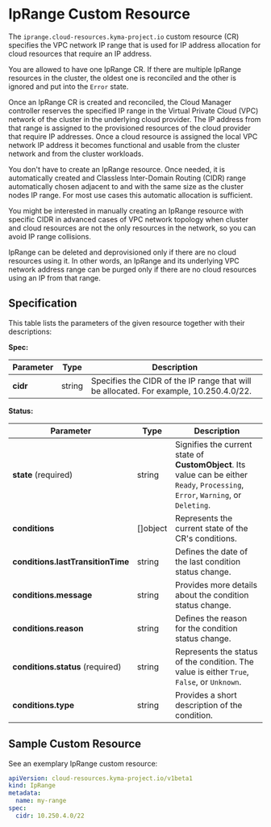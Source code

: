 # IpRange Custom Resource

The `iprange.cloud-resources.kyma-project.io` custom resource (CR) specifies the VPC network
IP range that is used for IP address allocation for cloud resources that require an IP address.

You are allowed to have one IpRange CR. If there are multiple IpRange resources in the cluster, the
oldest one is reconciled and the other is ignored and put into the `Error` state.

Once an IpRange CR is created and reconciled, the Cloud Manager controller reserves the specified IP range
in the Virtual Private Cloud (VPC) network of the cluster in the underlying cloud provider. The IP address from that range is
assigned to the provisioned resources of the cloud provider that require IP addresses. Once a 
cloud resource is assigned the local VPC network IP address it becomes functional and usable from the
cluster network and from the cluster workloads.

You don't have to create an IpRange resource. Once needed, it is automatically created
and Classless Inter-Domain Routing (CIDR) range automatically chosen adjacent to and with the same size as the cluster nodes IP range.
For most use cases this automatic allocation is sufficient.

You might be interested in manually creating an IpRange resource with specific CIDR in advanced cases of
VPC network topology when cluster and cloud resources are not the only resources in the network, so you
can avoid IP range collisions. 

IpRange can be deleted and deprovisioned only if there are no cloud resources using it. In other words,
an IpRange and its underlying VPC network address range can be purged only if there are no cloud resources
using an IP from that range.

## Specification <!-- {docsify-ignore} -->

This table lists the parameters of the given resource together with their descriptions:

**Spec:**

| Parameter | Type   | Description                                                                          |
|-----------|--------|--------------------------------------------------------------------------------------|
| **cidr**  | string | Specifies the CIDR of the IP range that will be allocated. For example, 10.250.4.0/22. |

**Status:**

| Parameter                         | Type       | Description                                                                                                                        |
|-----------------------------------|------------|------------------------------------------------------------------------------------------------------------------------------------|
| **state** (required)              | string     | Signifies the current state of **CustomObject**. Its value can be either `Ready`, `Processing`, `Error`, `Warning`, or `Deleting`. |
| **conditions**                    | \[\]object | Represents the current state of the CR's conditions.                                                                               |
| **conditions.lastTransitionTime** | string     | Defines the date of the last condition status change.                                                                              |
| **conditions.message**            | string     | Provides more details about the condition status change.                                                                           |
| **conditions.reason**             | string     | Defines the reason for the condition status change.                                                                                |
| **conditions.status** (required)  | string     | Represents the status of the condition. The value is either `True`, `False`, or `Unknown`.                                         |
| **conditions.type**               | string     | Provides a short description of the condition.                                                                                     |

## Sample Custom Resource <!-- {docsify-ignore} -->

See an exemplary IpRange custom resource:

```yaml
apiVersion: cloud-resources.kyma-project.io/v1beta1
kind: IpRange
metadata:
  name: my-range
spec:
  cidr: 10.250.4.0/22
```

